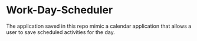 # Work-Day-Scheduler
The application saved in this repo mimic a calendar application that allows a user to save scheduled activities for the day.